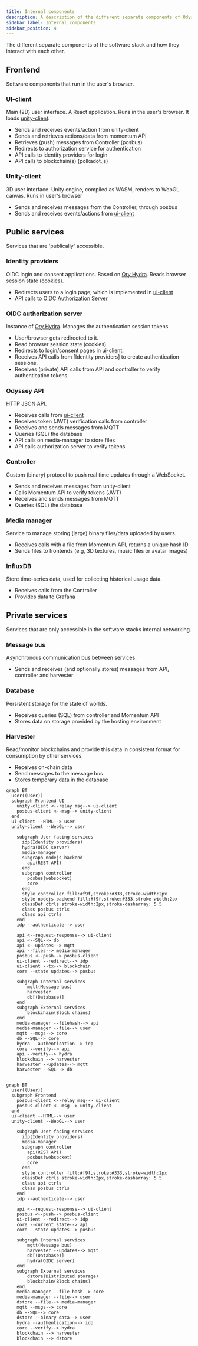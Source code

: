 ```yaml
---
title: Internal components
description: A description of the different separate components of Odyssey's software stack and how they interact with each other.
sidebar_label: Internal components
sidebar_position: 4
---
```

The different separate components of the software stack and how they interact with each other.


## Frontend
Software components that run in the user's browser.

### UI-client
Main (2D) user interface.
A React application. Runs in the user's browser.
It loads [unity-client](#unity-client).

- Sends and receives events/action from unity-client
- Sends and retrieves actions/data from momentum API
- Retrieves (push) messages from Controller (posbus)
- Redirects to authorization service for authentication
- API calls to identity providers for login
- API calls to blockchain(s) (polkadot.js)

### Unity-client

3D user interface.
Unity engine, compiled as WASM, renders to WebGL canvas.
Runs in user's browser
- Sends and receives messages from the Controller, through posbus
- Sends and receives events/actions from [ui-client]


## Public services
Services that are 'publically' accessible.

### Identity providers
OIDC login and consent applications.
Based on [Ory Hydra].
Reads browser session state (cookies).
- Redirects users to a login page, which is implemented in [ui-client]
- API calls to [OIDC Authorization Server](#oidc-authorization-server)


### OIDC authorization server
Instance of [Ory Hydra]. Manages the authentication session tokens.
- User/browser gets redirected to it.
- Read browser session state (cookies).
- Redirects to login/consent pages in [ui-client].
- Receives API calls from [Identity providers] to create authentication sessions.
- Receives (private) API calls from API and controller to verify authentication tokens.


### Odyssey API
HTTP JSON API.
- Receives calls from [ui-client]
- Receives token (JWT) verification calls from controller
- Receives and sends messages from MQTT
- Queries (SQL) the database
- API calls on media-manager to store files
- API calls authorization server to verify tokens

### Controller
Custom (binary) protocol to push real time updates through a WebSocket.
- Sends and receives messages from unity-client
- Calls Momentum API to verify tokens (JWT)
- Receives and sends messages from MQTT
- Queries (SQL) the database

### Media manager
Service to manage storing (large) binary files/data uploaded by users.
- Receives calls with a file from Momentum API, returns a unique hash ID
- Sends files to frontends (e.g, 3D textures, music files or avatar images)

### InfluxDB
Store time-series data, used for collecting historical usage data.
- Receives calls from the Controller
- Provides data to Grafana

## Private services
Services that are only accessible in the software stacks internal networking.

### Message bus
Asynchronous communication bus between services.
- Sends and receives (and optionally stores) messages from API, controller and harvester

### Database
Persistent storage for the state of worlds.
- Receives queries (SQL) from controller and Momentum API
- Stores data on storage provided by the hosting environment

### Harvester
Read/monitor blockchains and provide this data in consistent format for consumption by other services.
- Receives on-chain data
- Send messages to the message bus
- Stores temporary data in the database

[ui-client]: #ui-client
[Ory Hydra]: https://www.ory.sh/hydra/

```mermaid
graph BT
  user((User))
  subgraph Frontend UI
    unity-client <--relay msg--> ui-client
    posbus-client <--msg--> unity-client
  end
  ui-client --HTML--> user
  unity-client --WebGL--> user

    subgraph User facing services
      idp(Identity providers)
      hydra(OIDC server)
      media-manager
      subgraph nodejs-backend
        api(REST API)
      end
      subgraph controller
        posbus(websocket)
        core
      end
      style controller fill:#f9f,stroke:#333,stroke-width:2px
      style nodejs-backend fill:#f9f,stroke:#333,stroke-width:2px
      classDef ctrls stroke-width:2px,stroke-dasharray: 5 5
      class posbus ctrls
      class api ctrls
    end
    idp --authenticate--> user

    api <--request-response--> ui-client
    api <--SQL--> db
    api <--updates--> mqtt
    api --files--> media-manager
    posbus <--push--> posbus-client
    ui-client --redirect--> idp
    ui-client --tx--> blockchain
    core --state updates--> posbus
    
    subgraph Internal services
        mqtt(Message bus)
        harvester
        db[(Database)]
    end
    subgraph External services
        blockchain(Block chains)
    end
    media-manager --filehash--> api
    media-manager --file--> user
    mqtt --msgs--> core
    db --SQL--> core
    hydra --authentication--> idp
    core --verify--> api
    api --verify--> hydra
    blockchain --> harvester
    harvester --updates--> mqtt
    harvester --SQL--> db
    
```

```mermaid
graph BT
  user((User))
  subgraph Frontend
    posbus-client <--relay msg--> ui-client
    posbus-client <--msg--> unity-client
  end
  ui-client --HTML--> user
  unity-client --WebGL--> user

    subgraph User facing services
      idp(Identity providers)
      media-manager
      subgraph controller
        api(REST API)
        posbus(websocket)
        core
      end
      style controller fill:#f9f,stroke:#333,stroke-width:2px
      classDef ctrls stroke-width:2px,stroke-dasharray: 5 5
      class api ctrls
      class posbus ctrls
    end
    idp --authenticate--> user

    api <--request-response--> ui-client
    posbus <--push--> posbus-client
    ui-client --redirect--> idp
    core --current state--> api
    core --state updates--> posbus
    
    subgraph Internal services
        mqtt(Message bus)
        harvester --updates--> mqtt
        db[(Database)]
        hydra(OIDC server)
    end
    subgraph External services
        dstore(Distributed storage)
        blockchain(Block chains)
    end
    media-manager --file hash--> core
    media-manager --file--> user
    dstore --file--> media-manager
    mqtt --msgs--> core
    db --SQL--> core
    dstore --binary data--> user
    hydra --authentication--> idp
    core --verify--> hydra
    blockchain --> harvester
    blockchain --> dstore
    
```